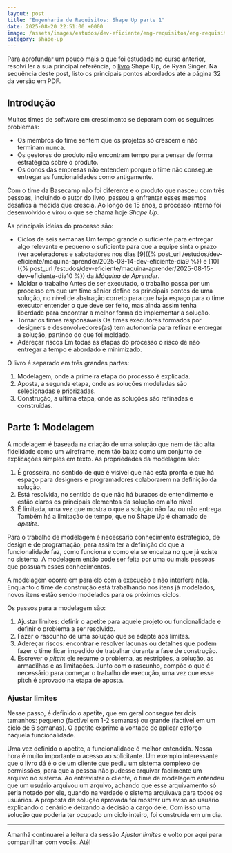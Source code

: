 ```yaml
---
layout: post
title: "Engenharia de Requisitos: Shape Up parte 1"
date: 2025-08-20 22:51:00 +0000
image: /assets/images/estudos/dev-eficiente/eng-requisitos/eng-requisitos-shape-up-parte1-cover.jpg
category: shape-up
---
```

Para aprofundar um pouco mais o que foi estudado no curso anterior, resolvi ler a sua principal referência, o [livro](https://basecamp.com/shapeup) Shape Up, de Ryan Singer. Na sequência deste post, listo os principais pontos abordados até a página 32 da versão em PDF.

## Introdução

Muitos times de software em crescimento se deparam com os seguintes problemas:
- Os membros do time sentem que os projetos só crescem e não terminam nunca.
- Os gestores do produto não encontram tempo para pensar de forma estratégica sobre o produto.
- Os donos das empresas não entendem porque o time não consegue entregar as funcionalidades como antigamente.

Com o time da Basecamp não foi diferente e o produto que nasceu com três pessoas, incluindo o autor do livro, passou a enfrentar esses mesmos desafios à medida que crescia. Ao longo de 15 anos, o processo interno foi desenvolvido e virou o que se chama hoje *Shape Up*.

As principais ideias do processo são:

- Ciclos de seis semanas
    Um tempo grande o suficiente para entregar algo relevante e pequeno o suficiente para que a equipe sinta o prazo (ver aceleradores e sabotadores nos dias 
    [9]({% post_url /estudos/dev-eficiente/maquina-aprender/2025-08-14-dev-eficiente-dia9 %}) e 
    [10]({% post_url /estudos/dev-eficiente/maquina-aprender/2025-08-15-dev-eficiente-dia10 %}) da *Máquina de Aprender*.
- Moldar o trabalho
    Antes de ser executado, o trabalho passa por um processo em que um time sênior define os principais pontos de uma solução, no nível de abstração correto para que haja espaço para o time executor entender o que deve ser feito, mas ainda assim tenha liberdade para encontrar a melhor forma de implementar a solução.
- Tornar os times responsáveis
    Os times executores formados por designers e desenvolvedores(as) tem autonomia para refinar e entregar a solução, partindo do que foi moldado.
- Adereçar riscos
    Em todas as etapas do processo o risco de não entregar a tempo é abordado e minimizado.

O livro é separado em três grandes partes:
1. Modelagem, onde a primeira etapa do processo é explicada.
1. Aposta, a segunda etapa, onde as soluções modeladas são selecionadas e priorizadas.
1. Construção, a última etapa, onde as soluções são refinadas e construídas.

## Parte 1: Modelagem

A modelagem é baseada na criação de uma solução que nem de tão alta fidelidade como um wireframe, nem tão baixa como um conjunto de explicações simples em texto. As propriedades da modelagem são:

1. É grosseira, no sentido de que é visível que não está pronta e que há espaço para designers e programadores colaborarem na definição da solução.
1. Está resolvida, no sentido de que não há buracos de entendimento e estão claros os principais elementos da solução em alto nível.
1. É limitada, uma vez que mostra o que a solução não faz ou não entrega. Também há a limitação de tempo, que no Shape Up é chamado de *apetite*.

Para o trabalho de modelagem é necessário conhecimento estratégico, de design e de programação, para assim ter a definição do que a funcionalidade faz, como funciona e como ela se encaixa no que já existe no sistema. A modelagem então pode ser feita por uma ou mais pessoas que possuam esses conhecimentos. 

A modelagem ocorre em paralelo com a execução e não interfere nela. Enquanto o time de construção está trabalhando nos itens já modelados, novos itens estão sendo modelados para os próximos ciclos.

Os passos para a modelagem são:
1. Ajustar limites: definir o apetite para aquele projeto ou funcionalidade e definir o problema a ser resolvido.
1. Fazer o rascunho de uma solução que se adapte aos limites.
1. Adereçar riscos: encontrar e resolver lacunas ou detalhes que podem fazer o time ficar impedido de trabalhar durante a fase de construção.
1. Escrever o *pitch*: ele resume o problema, as restrições, a solução, as armadilhas e as limitações. Junto com o rascunho, compõe o que é necessário para começar o trabalho de execução, uma vez que esse pitch é aprovado na etapa de aposta.

### Ajustar limites

Nesse passo, é definido o apetite, que em geral consegue ter dois tamanhos: pequeno (factível em 1-2 semanas) ou grande (factível em um ciclo de 6 semanas). O apetite exprime a vontade de aplicar esforço naquela funcionalidade.

Uma vez definido o apetite, a funcionalidade é melhor entendida. Nessa hora é muito importante o acesso ao solicitante. Um exemplo interessante que o livro dá é o de um cliente que pediu um sistema complexo de permissões, para que a pessoa não pudesse arquivar facilmente um arquivo no sistema. Ao entrevistar o cliente, o time de modelagem entendeu que um usuário arquivou um arquivo, achando que esse arquivamento só seria notado por ele, quando na verdade o sistema arquivava para todos os usuários. A proposta de solução aprovada foi mostrar um aviso ao usuário explicando o cenário e deixando a decisão a cargo dele. Com isso uma solução que poderia ter ocupado um ciclo inteiro, foi construída em um dia.

---

Amanhã continuarei a leitura da sessão *Ajustar limites* e volto por aqui para compartilhar com vocês. Até!